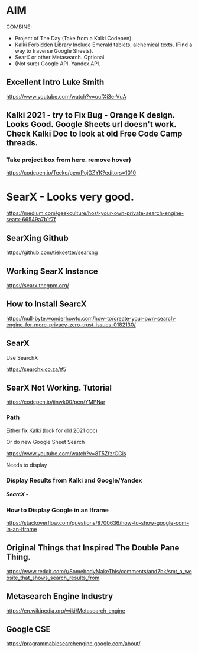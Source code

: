 # AIM

COMBINE: 

- Project of The Day (Take from a Kalki Codepen). 
- Kalki Forbidden Library Include Emerald tablets, alchemical texts. (Find a way to traverse Google Sheets). 
- SearX or other Metasearch.
Optional 
- (Not sure) Google API. Yandex API. 

## Excellent Intro Luke Smith

https://www.youtube.com/watch?v=oufXi3e-VuA

## Kalki 2021 - try to Fix Bug - Orange K design. Looks Good. Google Sheets url doesn't work. Check Kalki Doc to look at old Free Code Camp threads. 

### Take project box from here. remove hover)

https://codepen.io/Teeke/pen/PojGZYK?editors=1010

# SearX - Looks very good. 

https://medium.com/geekculture/host-your-own-private-search-engine-searx-66549a7b1f7f



## SearXing Github

https://github.com/tiekoetter/searxng

## Working SearX Instance

https://searx.thegpm.org/

## How to Install SearcX 

https://null-byte.wonderhowto.com/how-to/create-your-own-search-engine-for-more-privacy-zero-trust-issues-0182130/

## SearX

Use SearchX

https://searchx.co.za/#5

## SearX Not Working. Tutorial

https://codepen.io/jinwk00/pen/YMPNar

### Path

Either fix Kalki (look for old 2021 doc)

Or do new Google Sheet Search

https://www.youtube.com/watch?v=8T5ZfzrCGis

Needs to display

### Display Results from Kalki and Google/Yandex

##### SearcX - 

### How to Display Google in an Iframe

https://stackoverflow.com/questions/8700636/how-to-show-google-com-in-an-iframe

## Original Things that Inspired The Double Pane Thing.

https://www.reddit.com/r/SomebodyMakeThis/comments/and7bk/smt_a_website_that_shows_search_results_from

## Metasearch Engine Industry

https://en.wikipedia.org/wiki/Metasearch_engine

## Google CSE

https://programmablesearchengine.google.com/about/
